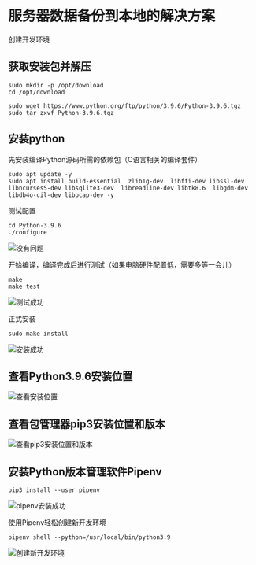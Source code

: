 # 服务器数据备份到本地的解决方案

创建开发环境

## 获取安装包并解压

```
sudo mkdir -p /opt/download
cd /opt/download

sudo wget https://www.python.org/ftp/python/3.9.6/Python-3.9.6.tgz
sudo tar zxvf Python-3.9.6.tgz
```

## 安装python

先安装编译Python源码所需的依赖包（C语言相关的编译套件）
```
sudo apt update -y
sudo apt install build-essential  zlib1g-dev  libffi-dev libssl-dev libncurses5-dev libsqlite3-dev  libreadline-dev libtk8.6  libgdm-dev libdb4o-cil-dev libpcap-dev -y
```

测试配置
```
cd Python-3.9.6
./configure
```
![没有问题](https://upload-images.jianshu.io/upload_images/3203841-6f8f27da07c06ee2.png?imageMogr2/auto-orient/strip%7CimageView2/2/w/1240)

开始编译，编译完成后进行测试（如果电脑硬件配置低，需要多等一会儿）
```
make
make test
```

![测试成功](https://upload-images.jianshu.io/upload_images/3203841-9e345ec3ef58d266.png?imageMogr2/auto-orient/strip%7CimageView2/2/w/1240)



正式安装
```
sudo make install
```


![安装成功](https://upload-images.jianshu.io/upload_images/3203841-dcd488d092da5015.png?imageMogr2/auto-orient/strip%7CimageView2/2/w/1240)


## 查看Python3.9.6安装位置


![查看安装位置](https://upload-images.jianshu.io/upload_images/3203841-e6a7cc3dea02d761.png?imageMogr2/auto-orient/strip%7CimageView2/2/w/1240)


## 查看包管理器pip3安装位置和版本

![查看pip3安装位置和版本](https://upload-images.jianshu.io/upload_images/3203841-1ddba68b1e359cf4.png?imageMogr2/auto-orient/strip%7CimageView2/2/w/1240)


## 安装Python版本管理软件Pipenv

```
pip3 install --user pipenv
```

![pipenv安装成功](https://upload-images.jianshu.io/upload_images/3203841-e6f87c214f6ca45d.png?imageMogr2/auto-orient/strip%7CimageView2/2/w/1240)

使用Pipenv轻松创建新开发环境

```
pipenv shell --python=/usr/local/bin/python3.9
```

![创建新开发环境](https://upload-images.jianshu.io/upload_images/3203841-72ea9430859d1826.png?imageMogr2/auto-orient/strip%7CimageView2/2/w/1240)


